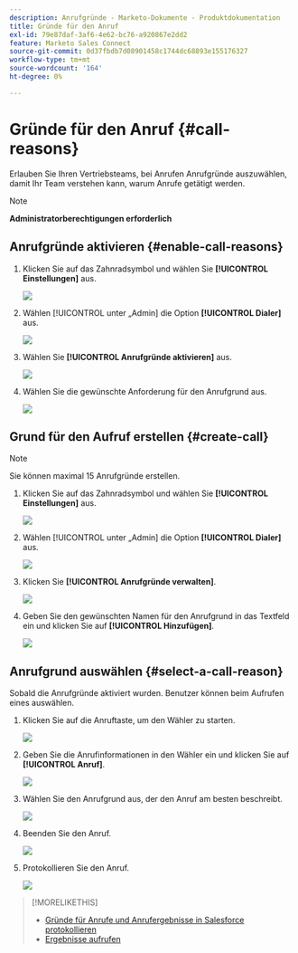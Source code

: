```yaml
---
description: Anrufgründe - Marketo-Dokumente - Produktdokumentation
title: Gründe für den Anruf
exl-id: 79e87daf-3af6-4e62-bc76-a920867e2dd2
feature: Marketo Sales Connect
source-git-commit: 0d37fbdb7d08901458c1744dc68893e155176327
workflow-type: tm+mt
source-wordcount: '164'
ht-degree: 0%

---
```


# Gründe für den Anruf {#call-reasons}

Erlauben Sie Ihren Vertriebsteams, bei Anrufen Anrufgründe auszuwählen, damit Ihr Team verstehen kann, warum Anrufe getätigt werden.

>[!NOTE]
>
>**Administratorberechtigungen erforderlich**

## Anrufgründe aktivieren {#enable-call-reasons}

1. Klicken Sie auf das Zahnradsymbol und wählen Sie **[!UICONTROL Einstellungen]** aus.

   ![](assets/call-reasons-1.png)

1. Wählen [!UICONTROL  unter „Admin] die Option **[!UICONTROL Dialer]** aus.

   ![](assets/call-reasons-2.png)

1. Wählen Sie **[!UICONTROL Anrufgründe aktivieren]** aus.

   ![](assets/call-reasons-3.png)

1. Wählen Sie die gewünschte Anforderung für den Anrufgrund aus.

   ![](assets/call-reasons-4.png)

## Grund für den Aufruf erstellen {#create-call}

>[!NOTE]
>
>Sie können maximal 15 Anrufgründe erstellen.

1. Klicken Sie auf das Zahnradsymbol und wählen Sie **[!UICONTROL Einstellungen]** aus.

   ![](assets/call-reasons-5.png)

1. Wählen [!UICONTROL  unter „Admin] die Option **[!UICONTROL Dialer]** aus.

   ![](assets/call-reasons-6.png)

1. Klicken Sie **[!UICONTROL Anrufgründe verwalten]**.

   ![](assets/call-reasons-7.png)

1. Geben Sie den gewünschten Namen für den Anrufgrund in das Textfeld ein und klicken Sie auf **[!UICONTROL Hinzufügen]**.

   ![](assets/call-reasons-8.png)

## Anrufgrund auswählen {#select-a-call-reason}

Sobald die Anrufgründe aktiviert wurden. Benutzer können beim Aufrufen eines auswählen.

1. Klicken Sie auf die Anruftaste, um den Wähler zu starten.

   ![](assets/call-reasons-9.png)

1. Geben Sie die Anrufinformationen in den Wähler ein und klicken Sie auf **[!UICONTROL Anruf]**.

   ![](assets/call-reasons-10.png)

1. Wählen Sie den Anrufgrund aus, der den Anruf am besten beschreibt.

   ![](assets/call-reasons-11.png)

1. Beenden Sie den Anruf.

   ![](assets/call-reasons-12.png)

1. Protokollieren Sie den Anruf.

   ![](assets/call-reasons-13.png)

>[!MORELIKETHIS]
>
>* [Gründe für Anrufe und Anrufergebnisse in Salesforce protokollieren](/help/marketo/product-docs/marketo-sales-connect/phone/log-call-reasons-and-call-outcomes-to-salesforce.md)
>* [Ergebnisse aufrufen](/help/marketo/product-docs/marketo-sales-connect/phone/call-outcomes.md)
